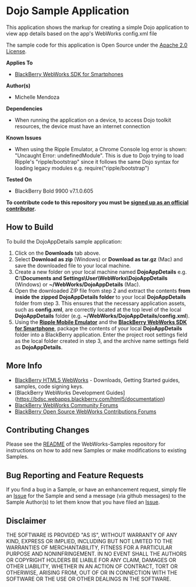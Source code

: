 # Dojo Sample Application

This application shows the markup for creating a simple Dojo application to view app details based on the app's WebWorks config.xml file

The sample code for this application is Open Source under the [Apache 2.0 License](http://www.apache.org/licenses/LICENSE-2.0.html).


**Applies To**

* [BlackBerry WebWorks SDK for Smartphones](https://bdsc.webapps.blackberry.com/html5/download/sdk)


**Author(s)** 

* Michelle Mendoza


**Dependencies**

* When running the application on a device, to access Dojo toolkit resources, the device must have an internet connection

**Known Issues**

* When using the Ripple Emulator, a Chrome Console log error is shown: "Uncaught Error: undefinedModule". This is due to Dojo trying to load Ripple's "ripple/bootstrap" since it follows the same Dojo syntax for loading legacy modules e.g. require("ripple/bootstrap")

**Tested On**
* BlackBerry Bold  9900 v7.1.0.605

**To contribute code to this repository you must be [signed up as an official contributor](http://blackberry.github.com/howToContribute.html).**

## How to Build

To build the DojoAppDetails sample application:

1. Click on the **Downloads** tab above.
2. Select **Download as zip** (Windows) or **Download as tar.gz** (Mac) and save the downloaded file to your local machine.
3. Create a new folder on your local machine named **DojoAppDetails** e.g. **C:\Documents and Settings\User\WebWorks\DojoAppDetails** (Windows) or **~/WebWorks/DojoAppDetails** (Mac).
4. Open the downloaded ZIP file from step 2 and extract the contents **from inside the zipped DojoAppDetails folder** to your local **DojoAppDetails** folder from step 3.  This ensures that the necessary application assets, such as **config.xml**, are correctly located at the top level of the local **DojoAppDetails** folder (e.g. **~/WebWorks/DojoAppDetails/config.xml**).
5. Using the **[Ripple Mobile Emulator](http://developer.blackberry.com/html5/download)** and the **[BlackBerry WebWorks SDK for Smartphone](http://developer.blackberry.com/html5/download)**, package the contents of your local **DojoAppDetails** folder into a BlackBerry application.  Enter the project root settings field as the local folder created in step 3, and the archive name settings field as **DojoAppDetails**.


## More Info

* [BlackBerry HTML5 WebWorks](https://bdsc.webapps.blackberry.com/html5/) - Downloads, Getting Started guides, samples, code signing keys.
* [BlackBerry WebWorks Development Guides] (https://bdsc.webapps.blackberry.com/html5/documentation)
* [BlackBerry WebWorks Community Forums](http://supportforums.blackberry.com/t5/Web-and-WebWorks-Development/bd-p/browser_dev)
* [BlackBerry Open Source WebWorks Contributions Forums](http://supportforums.blackberry.com/t5/BlackBerry-WebWorks/bd-p/ww_con)

## Contributing Changes

Please see the [README](https://github.com/blackberry/WebWorks-Samples) of the WebWorks-Samples repository for instructions on how to add new Samples or make modifications to existing Samples.


## Bug Reporting and Feature Requests

If you find a bug in a Sample, or have an enhancement request, simply file an [Issue](https://github.com/blackberry/WebWorks-Samples/issues) for the Sample and send a message (via github messages) to the Sample Author(s) to let them know that you have filed an [Issue](https://github.com/blackberry/WebWorks-Samples/issues).


## Disclaimer

THE SOFTWARE IS PROVIDED "AS IS", WITHOUT WARRANTY OF ANY KIND, EXPRESS OR IMPLIED, INCLUDING BUT NOT LIMITED TO THE WARRANTIES OF MERCHANTABILITY, FITNESS FOR A PARTICULAR PURPOSE AND NONINFRINGEMENT. IN NO EVENT SHALL THE AUTHORS OR COPYRIGHT HOLDERS BE LIABLE FOR ANY CLAIM, DAMAGES OR OTHER LIABILITY, WHETHER IN AN ACTION OF CONTRACT, TORT OR OTHERWISE, ARISING FROM, OUT OF OR IN CONNECTION WITH THE SOFTWARE OR THE USE OR OTHER DEALINGS IN THE SOFTWARE.